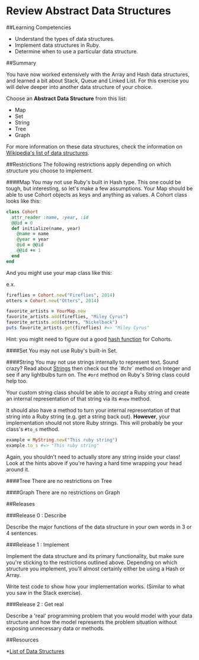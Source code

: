 # Review Abstract Data Structures

##Learning Competencies

* Understand the types of data structures.
* Implement data structures in Ruby.
* Determine when to use a particular data structure.

##Summary

You have now worked extensively with the Array and Hash data structures, and learned a bit about Stack, Queue and Linked List. For this exercise you will delve deeper into another data structure of your choice.

Choose an **Abstract Data Structure** from this list:

 * Map
 * Set
 * String
 * Tree
 * Graph

For more information on these data structures, check the information on [Wikipedia's list of data structures](http://en.wikipedia.org/wiki/List_of_data_structures).

##Restrictions
The following restrictions apply depending on which structure you choose to implement.

####Map
You may not use Ruby's built in Hash type. This one could be tough, but interesting, so let's make a few assumptions. Your Map should be able to use Cohort objects as keys and anything as values. A Cohort class looks like this:

```ruby
class Cohort
  attr_reader :name, :year, :id
  @@id = 0
  def initialize(name, year)
    @name = name
    @year = year
    @id = @@id
    @@id += 1
  end
end
```

And you might use your map class like this:

e.x.
```ruby
fireflies = Cohort.new("Fireflies", 2014)
otters = Cohort.new("Otters", 2014)

favorite_artists = YourMap.new
favorite_artists.add(fireflies, "Miley Cyrus")
favorite_artists.add(otters, "Nickelback")
puts favorite_artists.get(fireflies) #=> "Miley Cyrus"
```

Hint: you might need to figure out a good [hash function](http://en.wikipedia.org/wiki/Hash_table) for Cohorts.

####Set
You may not use Ruby's built-in Set.

####String
You may not use strings internally to represent text. Sound crazy? Read about [Strings](http://en.wikipedia.org/wiki/String_(computer_science)) then check out the `#chr` method on Integer and see if any lightbulbs turn on. The `#ord` method on Ruby's String class could help too.

Your custom string class should be able to _accept_ a Ruby string and create an internal representation of that string via its `#new` method.

It should also have a method to turn your internal representation of that string into a Ruby string (e.g. get a string back out). **However**, your implementation should not store Ruby strings. This will probably be your class's `#to_s` method.

```ruby
example = MyString.new("This ruby string")
example.to_s #=> "This ruby string"
```

Again, you shouldn't need to actually store any string inside your class! Look at the hints above if you're having a hard time wrapping your head around it.

####Tree
There are no restrictions on Tree

####Graph
There are no restrictions on Graph


##Releases

###Release 0 : Describe

Describe the major functions of the data structure in your own words in 3 or 4 sentences.

###Release 1 : Implement

Implement the data structure and its primary functionality, but make sure you're sticking to the restrictions outlined above. Depending on which structure you implement, you'll almost certainly either be using a Hash or Array.

Write test code to show how your implementation works. (Similar to what you saw in the Stack exercise).

###Release 2 : Get real

Describe a 'real' programming problem that you would model with your data structure and how the model represents the problem situation without exposing unnecessary data or methods.

##Resources

*[List of Data Structures](http://en.wikipedia.org/wiki/List_of_data_structures)
